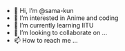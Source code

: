 - 👋 Hi, I’m @sama-kun
- 👀 I’m interested in Anime and coding 
- 🌱 I’m currently learning IITU
- 💞️ I’m looking to collaborate on ...
- 📫 How to reach me ...

<!---
sama-kun/sama-kun is a ✨ special ✨ repository because its `README.md` (this file) appears on your GitHub profile.
You can click the Preview link to take a look at your changes.
--->
